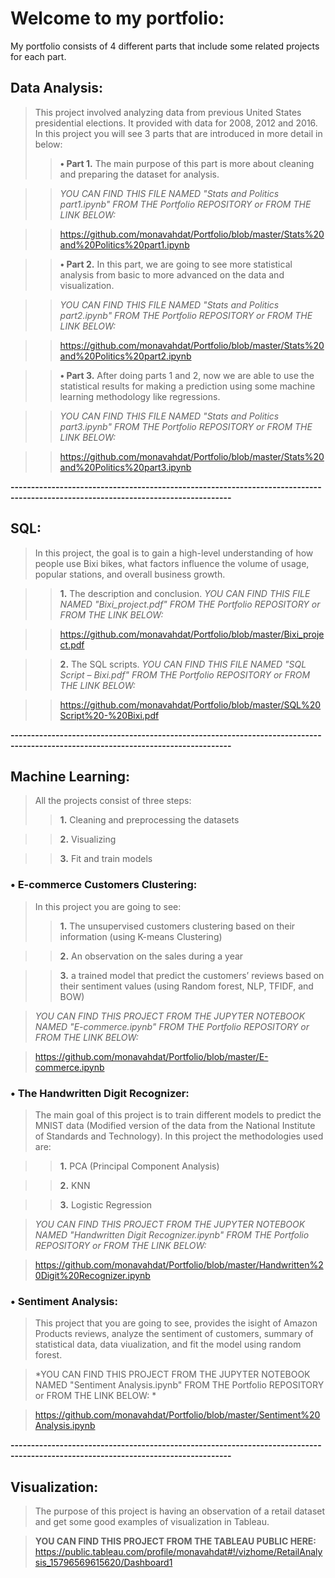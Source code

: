 # Welcome to my portfolio:
My portfolio consists of 4 different parts that include some related projects for each part.


## Data Analysis: 
> This project involved analyzing data from previous United States presidential elections. It provided with data for 2008, 2012 and 2016. In this project you will see 3 parts that are introduced in more detail in below:
>> **•	Part 1.** The main purpose of this part is more about cleaning and preparing the dataset for analysis. 

>> *YOU CAN FIND THIS FILE NAMED "Stats and Politics part1.ipynb" FROM THE Portfolio REPOSITORY or FROM THE LINK BELOW:*

>> https://github.com/monavahdat/Portfolio/blob/master/Stats%20and%20Politics%20part1.ipynb

>> **•	Part 2.** In this part, we are going to see more statistical analysis from basic to more advanced on the data and visualization. 

>> *YOU CAN FIND THIS FILE NAMED "Stats and Politics part2.ipynb" FROM THE Portfolio REPOSITORY or FROM THE LINK BELOW:*

>> https://github.com/monavahdat/Portfolio/blob/master/Stats%20and%20Politics%20part2.ipynb


>> **•	Part 3.** After doing parts 1 and 2, now we are able to use the statistical results for making a prediction using some machine learning methodology like regressions.

>> *YOU CAN FIND THIS FILE NAMED "Stats and Politics part3.ipynb" FROM THE Portfolio REPOSITORY or FROM THE LINK BELOW:*

>> https://github.com/monavahdat/Portfolio/blob/master/Stats%20and%20Politics%20part3.ipynb


**----------------------------------------------------------------------------------------------------------------------------------**

## SQL:
> In this project, the goal is to gain a high-level understanding of how people use Bixi bikes, what factors influence the volume of usage, popular stations, and overall business growth. 

>> **1.**	The description and conclusion. 
>> *YOU CAN FIND THIS FILE NAMED "Bixi_project.pdf" FROM THE Portfolio REPOSITORY or FROM THE LINK BELOW:*

>> https://github.com/monavahdat/Portfolio/blob/master/Bixi_project.pdf

>> **2.**	The SQL scripts. 
>> *YOU CAN FIND THIS FILE NAMED "SQL Script – Bixi.pdf" FROM THE Portfolio REPOSITORY or FROM THE LINK BELOW:*

>> https://github.com/monavahdat/Portfolio/blob/master/SQL%20Script%20-%20Bixi.pdf

**----------------------------------------------------------------------------------------------------------------------------------**

## Machine Learning:
> All the projects consist of three steps:
>> **1.**	Cleaning and preprocessing the datasets

>> **2.**	Visualizing

>> **3.**	Fit and train models

### •	E-commerce Customers Clustering: 

> In this project you are going to see:
>> **1.**	The unsupervised customers clustering based on their information (using K-means Clustering)

>> **2.**	An observation on the sales during a year 

>> **3.**	a trained model that predict the customers’ reviews based on their sentiment values (using Random forest, NLP, TFIDF, and BOW)

> *YOU CAN FIND THIS PROJECT FROM THE JUPYTER NOTEBOOK NAMED "E-commerce.ipynb" FROM THE Portfolio REPOSITORY or FROM THE LINK BELOW:*

> https://github.com/monavahdat/Portfolio/blob/master/E-commerce.ipynb

### •	The Handwritten Digit Recognizer: 

> The main goal of this project is to train different models to predict the MNIST data (Modified version of the data from the National Institute of Standards and Technology). In this project the methodologies used are:

>> **1.**	PCA (Principal Component Analysis)

>> **2.**	KNN

>> **3.**	Logistic Regression

> *YOU CAN FIND THIS PROJECT FROM THE JUPYTER NOTEBOOK NAMED "Handwritten Digit Recognizer.ipynb" FROM THE Portfolio REPOSITORY or FROM THE LINK BELOW:*

> https://github.com/monavahdat/Portfolio/blob/master/Handwritten%20Digit%20Recognizer.ipynb

### •	Sentiment Analysis: 

> This project that you are going to see, provides the isight of Amazon Products reviews, analyze the sentiment of customers, summary of statistical data, data viualization, and fit the model using random forest.	

> *YOU CAN FIND THIS PROJECT FROM THE JUPYTER NOTEBOOK NAMED "Sentiment Analysis.ipynb" FROM THE Portfolio REPOSITORY or FROM THE LINK BELOW: *

> https://github.com/monavahdat/Portfolio/blob/master/Sentiment%20Analysis.ipynb

**----------------------------------------------------------------------------------------------------------------------------------**

## Visualization: 
> The purpose of this project is having an observation of a retail dataset and get some good examples of visualization in Tableau.

> **YOU CAN FIND THIS PROJECT FROM THE TABLEAU PUBLIC HERE:**
> https://public.tableau.com/profile/monavahdat#!/vizhome/RetailAnalysis_15796569615620/Dashboard1


